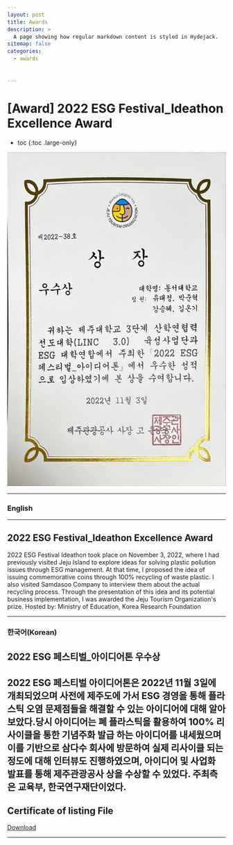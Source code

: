 ```yaml
---
layout: post
title: Awards
description: >
  A page showing how regular markdown content is styled in Hydejack.
sitemap: false
categories:
  - awards


---
```

# [Award] 2022 ESG Festival_Ideathon Excellence Award

* toc
{:toc .large-only}

![screenshot](/assets/img/blog/example-content-jeju.png)

---

### English
---
## 2022 ESG Festival_Ideathon Excellence Award
 2022 ESG Festival Ideathon took place on November 3, 2022, where I had previously visited Jeju Island to explore ideas for solving plastic pollution issues through ESG management. At that time, I proposed the idea of issuing commemorative coins through 100% recycling of waste plastic. I also visited Samdasoo Company to interview them about the actual recycling process. Through the presentation of this idea and its potential business implementation, I was awarded the Jeju Tourism Organization's prize.
Hosted by: Ministry of Education, Korea Research Foundation

  
---

### 한국어(Korean)
## 2022 ESG 페스티벌_아이디어톤 우수상
  
  2022 ESG 페스티벌 아이디어톤은 2022년 11월 3일에 개최되었으며 사전에 제주도에 가서 ESG 경영을 통해 플라스틱 오염 문제점들을 해결할 수 있는 아이디어에 대해 알아보았다.당시 아이디어는 폐 플라스틱을 활용하여 100% 리사이클을 통한 기념주화 발급 하는 아이디어를 내세웠으며 이를 기반으로 삼다수 회사에 방문하여 실제 리사이클 되는 정도에 대해 인터뷰도 진행하였으며, 아이디어 및 사업화 발표를 통해 제주관광공사 상을 수상할 수 있었다.
  주최측은 교육부, 한국연구재단이었다.
---

## Certificate of listing File
[Download](https://bit.ly/3zcjJ9O)

---
